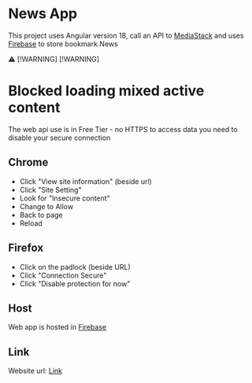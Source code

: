 # News App

This project uses Angular version 18, call an API to [MediaStack](https://mediastack.com/) and uses [Firebase](https://firebase.google.com/) to store bookmark News  

:warning: [!WARNING] [!WARNING]
# Blocked loading mixed active content

The web api use is in Free Tier - no HTTPS to access data you need to disable your secure connection 

## Chrome
  * Click "View site information" (beside url)
  * Click "Site Setting"
  * Look for "Insecure content"
  * Change to Allow
  * Back to page
  * Reload
    
## Firefox
  * Click on the padlock (beside URL)
  * Click "Connection Secure"
  * Click "Disable protection for now"

## Host
Web app is hosted in [Firebase](https://firebase.google.com/)

## Link
Website url: [Link](https://news-ngayon-firebase-project.firebaseapp.com/news/general)
